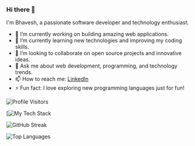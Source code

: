 ### Hi there 👋

I'm Bhavesh, a passionate software developer and technology enthusiast.

- 🔭 I’m currently working on building amazing web applications.
- 🌱 I’m currently learning new technologies and improving my coding skills.
- 👯 I’m looking to collaborate on open source projects and innovative ideas.
- 💬 Ask me about web development, programming, and technology trends.
- 📫 How to reach me: [LinkedIn](https://www.linkedin.com/in/bhaveshs6/)
- ⚡ Fun fact: I love exploring new programming languages just for fun!

![Profile Visitors](https://vbr.wocr.tk/badge?page_id=bhaveshs6.bhaveshs6&color=00cf00)

[![My Tech Stack](https://github-readme-tech-stack.vercel.app/api/cards?lineCount=1&line1=ansible%2Cansible%2C000000%3Bdocker%2Cdocker%2C0db7ed%3Bkubernetes%2Ckubernetes%2C3970e4%3Bterraform%2Cterraform%2C844fBA%3Bjenkins%2Cjenkins%2C000000%3B)

![GitHub Streak](https://github-readme-streak-stats.herokuapp.com/?user=bhaveshs6&theme=vue-dark)

![Top Languages](https://github-readme-stats.vercel.app/api/top-langs/?username=bhaveshs6&theme=vue-dark&layout=compact)
